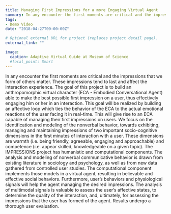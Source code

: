 ```yaml
---
title: Managing First Impressions for a more Engaging Virtual Agent
summary: In any encounter the first moments are critical and the impressions that we form of others matter. 
tags:
- Demo Video
date: "2018-04-27T00:00:00Z"

# Optional external URL for project (replaces project detail page).
external_link: ""

image:
  caption: Adaptive Virtual Guide at Museum of Science
  #focal_point: Smart
---
```

In any encounter the first moments are critical and the impressions that we form of others matter. These impressions tend to last and affect the interaction experience. The goal of this project is to build an anthropomorphic virtual character (ECA - Embodied Conversational Agent) able to make the best possible first impression on a user, thus effectively engaging him or her in an interaction. This goal will be realized by building an affective loop which ties the behavior of the ECA to the actual emotional reactions of the user facing it in real-time. This will give rise to an ECA capable of managing their first impressions on users. We focus on the identification and modeling of the nonverbal behavior, towards exhibiting, managing and maintaining impressions of two important socio-cognitive dimensions in the first minutes of interaction with a user. These dimensions are warmth (i.e. being friendly, agreeable, engaging and approachable) and competence (i.e. appear skilled, knowledgeable on a given topic). The IMPRESSIONS project has humanistic and computational components. The analysis and modeling of nonverbal communicative behavior is drawn from existing literature in sociology and psychology, as well as from new data gathered from controlled user studies. The computational component implements those models in a virtual agent, resulting in believable and effective social behaviors. Furthermore, user’s behaviors and physiological signals will help the agent managing the desired impressions. The analysis of multimodal signals is valuable to assess the user’s affective states, to determine the quality of the interaction, and, ultimately, for assessing the impressions that the user has formed of the agent. Results undergo a thorough user evaluation.
